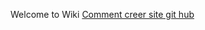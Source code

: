 Welcome to Wiki
[Comment creer site git hub](https://putaindecode.io/articles/creer-un-site-web-gratuitement-avec-github-pages/)
